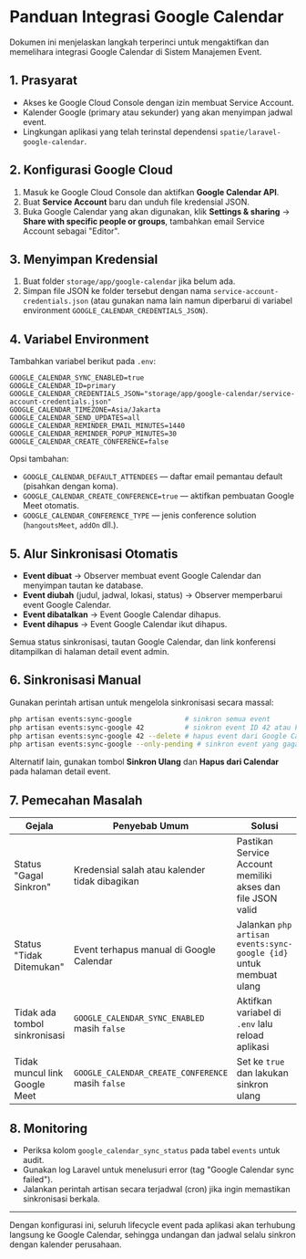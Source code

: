 # Panduan Integrasi Google Calendar

Dokumen ini menjelaskan langkah terperinci untuk mengaktifkan dan memelihara integrasi Google Calendar di Sistem Manajemen Event.

## 1. Prasyarat

- Akses ke Google Cloud Console dengan izin membuat Service Account.
- Kalender Google (primary atau sekunder) yang akan menyimpan jadwal event.
- Lingkungan aplikasi yang telah terinstal dependensi `spatie/laravel-google-calendar`.

## 2. Konfigurasi Google Cloud

1. Masuk ke Google Cloud Console dan aktifkan **Google Calendar API**.
2. Buat **Service Account** baru dan unduh file kredensial JSON.
3. Buka Google Calendar yang akan digunakan, klik **Settings & sharing** → **Share with specific people or groups**, tambahkan email Service Account sebagai "Editor".

## 3. Menyimpan Kredensial

1. Buat folder `storage/app/google-calendar` jika belum ada.
2. Simpan file JSON ke folder tersebut dengan nama `service-account-credentials.json` (atau gunakan nama lain namun diperbarui di variabel environment `GOOGLE_CALENDAR_CREDENTIALS_JSON`).

## 4. Variabel Environment

Tambahkan variabel berikut pada `.env`:

```env
GOOGLE_CALENDAR_SYNC_ENABLED=true
GOOGLE_CALENDAR_ID=primary
GOOGLE_CALENDAR_CREDENTIALS_JSON="storage/app/google-calendar/service-account-credentials.json"
GOOGLE_CALENDAR_TIMEZONE=Asia/Jakarta
GOOGLE_CALENDAR_SEND_UPDATES=all
GOOGLE_CALENDAR_REMINDER_EMAIL_MINUTES=1440
GOOGLE_CALENDAR_REMINDER_POPUP_MINUTES=30
GOOGLE_CALENDAR_CREATE_CONFERENCE=false
```

Opsi tambahan:

- `GOOGLE_CALENDAR_DEFAULT_ATTENDEES` — daftar email pemantau default (pisahkan dengan koma).
- `GOOGLE_CALENDAR_CREATE_CONFERENCE=true` — aktifkan pembuatan Google Meet otomatis.
- `GOOGLE_CALENDAR_CONFERENCE_TYPE` — jenis conference solution (`hangoutsMeet`, `addOn` dll.).

## 5. Alur Sinkronisasi Otomatis

- **Event dibuat** → Observer membuat event Google Calendar dan menyimpan tautan ke database.
- **Event diubah** (judul, jadwal, lokasi, status) → Observer memperbarui event Google Calendar.
- **Event dibatalkan** → Event Google Calendar dihapus.
- **Event dihapus** → Event Google Calendar ikut dihapus.

Semua status sinkronisasi, tautan Google Calendar, dan link konferensi ditampilkan di halaman detail event admin.

## 6. Sinkronisasi Manual

Gunakan perintah artisan untuk mengelola sinkronisasi secara massal:

```bash
php artisan events:sync-google             # sinkron semua event
php artisan events:sync-google 42          # sinkron event ID 42 atau kode EVT-xxx
php artisan events:sync-google 42 --delete # hapus event dari Google Calendar
php artisan events:sync-google --only-pending # sinkron event yang gagal/ belum pernah sync
```

Alternatif lain, gunakan tombol **Sinkron Ulang** dan **Hapus dari Calendar** pada halaman detail event.

## 7. Pemecahan Masalah

| Gejala | Penyebab Umum | Solusi |
| --- | --- | --- |
| Status "Gagal Sinkron" | Kredensial salah atau kalender tidak dibagikan | Pastikan Service Account memiliki akses dan file JSON valid |
| Status "Tidak Ditemukan" | Event terhapus manual di Google Calendar | Jalankan `php artisan events:sync-google {id}` untuk membuat ulang |
| Tidak ada tombol sinkronisasi | `GOOGLE_CALENDAR_SYNC_ENABLED` masih `false` | Aktifkan variabel di `.env` lalu reload aplikasi |
| Tidak muncul link Google Meet | `GOOGLE_CALENDAR_CREATE_CONFERENCE` masih `false` | Set ke `true` dan lakukan sinkron ulang |

## 8. Monitoring

- Periksa kolom `google_calendar_sync_status` pada tabel `events` untuk audit.
- Gunakan log Laravel untuk menelusuri error (tag "Google Calendar sync failed").
- Jalankan perintah artisan secara terjadwal (cron) jika ingin memastikan sinkronisasi berkala.

---

Dengan konfigurasi ini, seluruh lifecycle event pada aplikasi akan terhubung langsung ke Google Calendar, sehingga undangan dan jadwal selalu sinkron dengan kalender perusahaan.
